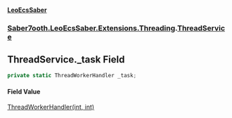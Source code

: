 #### [LeoEcsSaber](index.md 'index')
### [Saber7ooth.LeoEcsSaber.Extensions.Threading](Saber7ooth.LeoEcsSaber.Extensions.Threading.md 'Saber7ooth.LeoEcsSaber.Extensions.Threading').[ThreadService](ThreadService.md 'Saber7ooth.LeoEcsSaber.Extensions.Threading.ThreadService')

## ThreadService._task Field

```csharp
private static ThreadWorkerHandler _task;
```

#### Field Value
[ThreadWorkerHandler(int, int)](ThreadWorkerHandler(int,int).md 'Saber7ooth.LeoEcsSaber.Extensions.Threading.ThreadWorkerHandler(int, int)')